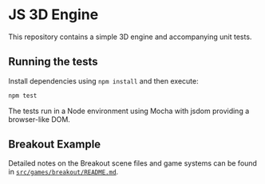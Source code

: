 # JS 3D Engine

This repository contains a simple 3D engine and accompanying unit tests.

## Running the tests

Install dependencies using `npm install` and then execute:

```bash
npm test
```

The tests run in a Node environment using Mocha with jsdom providing a browser-like DOM.

## Breakout Example
Detailed notes on the Breakout scene files and game systems can be found in [`src/games/breakout/README.md`](src/games/breakout/README.md).
